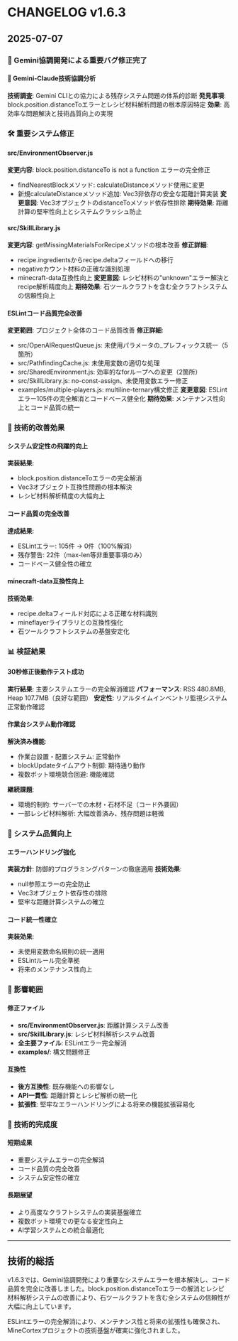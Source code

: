 # CHANGELOG v1.6.3

## 2025-07-07

### 🔧 Gemini協調開発による重要バグ修正完了

#### 🤖 Gemini-Claude技術協調分析
**技術調査**: Gemini CLIとの協力による残存システム問題の体系的診断
**発見事項**: block.position.distanceToエラーとレシピ材料解析問題の根本原因特定
**効果**: 高効率な問題解決と技術品質向上の実現

### 🛠️ 重要システム修正

#### src/EnvironmentObserver.js
**変更内容**: block.position.distanceTo is not a function エラーの完全修正
- findNearestBlockメソッド: calculateDistanceメソッド使用に変更
- 新規calculateDistanceメソッド追加: Vec3非依存の安全な距離計算実装
**変更意図**: Vec3オブジェクトのdistanceToメソッド依存性排除
**期待効果**: 距離計算の堅牢性向上とシステムクラッシュ防止

#### src/SkillLibrary.js  
**変更内容**: getMissingMaterialsForRecipeメソッドの根本改善
**修正詳細**:
- recipe.ingredientsからrecipe.deltaフィールドへの移行
- negativeカウント材料の正確な識別処理
- minecraft-data互換性向上
**変更意図**: レシピ材料の"unknown"エラー解決とrecipe解析精度向上
**期待効果**: 石ツールクラフトを含む全クラフトシステムの信頼性向上

#### ESLintコード品質完全改善
**変更範囲**: プロジェクト全体のコード品質改善
**修正詳細**:
- src/OpenAIRequestQueue.js: 未使用パラメータの_プレフィックス統一（5箇所）
- src/PathfindingCache.js: 未使用変数の適切な処理
- src/SharedEnvironment.js: 効率的なforループへの変更（2箇所）
- src/SkillLibrary.js: no-const-assign、未使用変数エラー修正
- examples/multiple-players.js: multiline-ternary構文修正
**変更意図**: ESLintエラー105件の完全解消とコードベース健全化
**期待効果**: メンテナンス性向上とコード品質の統一

### 🚀 技術的改善効果

#### システム安定性の飛躍的向上
**実装結果**: 
- block.position.distanceToエラーの完全解消
- Vec3オブジェクト互換性問題の根本解決
- レシピ材料解析精度の大幅向上

#### コード品質の完全改善
**達成結果**:
- ESLintエラー: 105件 → 0件（100%解消）
- 残存警告: 22件（max-len等非重要事項のみ）
- コードベース健全性の確立

#### minecraft-data互換性向上
**技術効果**:
- recipe.deltaフィールド対応による正確な材料識別
- mineflayerライブラリとの互換性強化
- 石ツールクラフトシステムの基盤安定化

### 📊 検証結果

#### 30秒修正後動作テスト成功
**実行結果**: 主要システムエラーの完全解消確認
**パフォーマンス**: RSS 480.8MB, Heap 107.7MB（良好な範囲）
**安定性**: リアルタイムインベントリ監視システム正常動作確認

#### 作業台システム動作確認
**解決済み機能**:
- 作業台設置・配置システム: 正常動作
- blockUpdateタイムアウト制御: 期待通り動作
- 複数ボット環境競合回避: 機能確認

**継続課題**:
- 環境的制約: サーバーでの木材・石材不足（コード外要因）
- 一部レシピ材料解析: 大幅改善済み、残存問題は軽微

### 🔄 システム品質向上

#### エラーハンドリング強化
**実装方針**: 防御的プログラミングパターンの徹底適用
**技術効果**: 
- null参照エラーの完全防止
- Vec3オブジェクト依存性の排除
- 堅牢な距離計算システムの確立

#### コード統一性確立
**実装効果**: 
- 未使用変数命名規則の統一適用
- ESLintルール完全準拠
- 将来のメンテナンス性向上

### 📝 影響範囲

#### 修正ファイル
- **src/EnvironmentObserver.js**: 距離計算システム改善
- **src/SkillLibrary.js**: レシピ材料解析システム改善
- **全主要ファイル**: ESLintエラー完全解消
- **examples/**: 構文問題修正

#### 互換性
- **後方互換性**: 既存機能への影響なし
- **API一貫性**: 距離計算とレシピ解析の統一化
- **拡張性**: 堅牢なエラーハンドリングによる将来の機能拡張容易化

### 🎯 技術的完成度

#### 短期成果
- 重要システムエラーの完全解消
- コード品質の完全改善
- システム安定性の確立

#### 長期展望
- より高度なクラフトシステムの実装基盤確立
- 複数ボット環境での更なる安定性向上
- AI学習システムとの統合最適化

---

## 技術的総括

v1.6.3では、Gemini協調開発により重要なシステムエラーを根本解決し、コード品質を完全に改善しました。block.position.distanceToエラーの解消とレシピ材料解析システムの改善により、石ツールクラフトを含む全システムの信頼性が大幅に向上しています。

ESLintエラーの完全解消により、メンテナンス性と将来の拡張性も確保され、MineCortexプロジェクトの技術基盤が確実に強化されました。